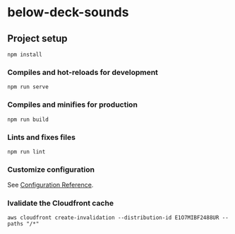 # below-deck-sounds

## Project setup
```
npm install
```

### Compiles and hot-reloads for development
```
npm run serve
```

### Compiles and minifies for production
```
npm run build
```

### Lints and fixes files
```
npm run lint
```

### Customize configuration
See [Configuration Reference](https://cli.vuejs.org/config/).

### Ivalidate the Cloudfront cache

```
aws cloudfront create-invalidation --distribution-id E1O7MIBF2488UR --paths "/*"
```